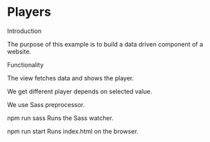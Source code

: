 # Players
Introduction

The purpose of this example is to build a data driven component of a website.

Functionality

The view fetches data and shows the player.

We get different player depends on selected value.

 We use Sass preprocessor.

npm run sass Runs the Sass watcher.

npm run start Runs index.html on the browser.
